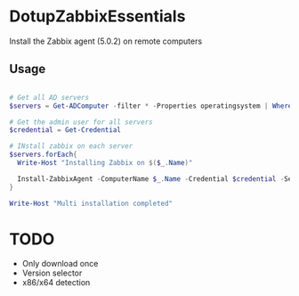 # DotupZabbixEssentials

Install the Zabbix agent (5.0.2) on remote computers
## Usage

```powershell

# Get all AD servers
$servers = Get-ADComputer -filter * -Properties operatingsystem | Where-Object { $_.operatingsystem -like "*server*" }

# Get the admin user for all servers
$credential = Get-Credential

# INstall zabbix on each server
$servers.forEach{
  Write-Host "Installing Zabbix on $($_.Name)"

  Install-ZabbixAgent -ComputerName $_.Name -Credential $credential -Server 192.168.15.32 -ServerActive  192.168.15.32
}

Write-Host "Multi installation completed"

```


# TODO
- Only download once
- Version selector
- x86/x64 detection
